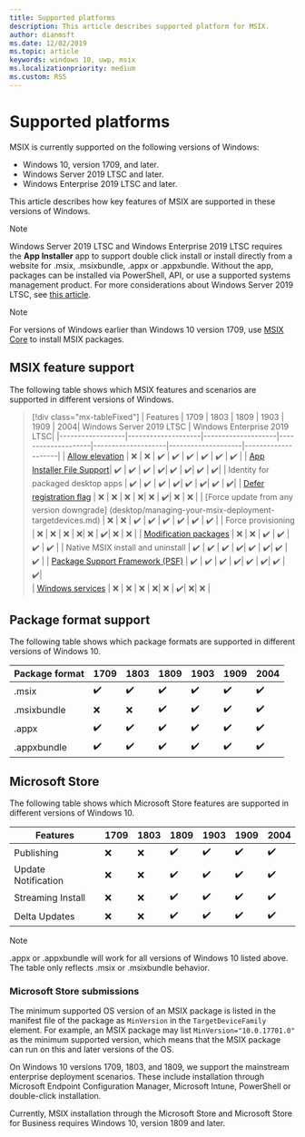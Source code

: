 ```yaml
---
title: Supported platforms 
description: This article describes supported platform for MSIX. 
author: dianmsft
ms.date: 12/02/2019
ms.topic: article
keywords: windows 10, uwp, msix
ms.localizationpriority: medium
ms.custom: RS5
---
```


# Supported platforms

MSIX is currently supported on the following versions of Windows:

* Windows 10, version 1709, and later.
* Windows Server 2019 LTSC and later.
* Windows Enterprise 2019 LTSC and later.

This article describes how key features of MSIX are supported in these versions of Windows.

> [!NOTE]
> Windows Server 2019 LTSC and Windows Enterprise 2019 LTSC requires the **App Installer** app to support double click install or install directly from a website for .msix, .msixbundle, .appx or .appxbundle. Without the app, packages can be installed via PowerShell, API, or use a supported systems management product. For more considerations about Windows Server 2019 LTSC, see [this article](msix-server-2019.md).

> [!NOTE]
> For versions of Windows earlier than Windows 10 version 1709, use [MSIX Core](msix-core/msixcore.md) to install MSIX packages.

## MSIX feature support

The following table shows which MSIX features and scenarios are supported in different versions of Windows.

> [!div class="mx-tableFixed"]
| Features | 1709 | 1803 | 1809 | 1903 | 1909 | 2004| Windows Server 2019 LTSC | Windows Enterprise 2019 LTSC|
|------------------|--------------------|--------------------|--------------------|--------------------|--------------------|--------------------|
| [Allow elevation](https://docs.microsoft.com/windows/uwp/packaging/app-capability-declarations) | :x:                | :x:                | :heavy_check_mark: | :heavy_check_mark: | :heavy_check_mark: | :heavy_check_mark: | :heavy_check_mark: | :heavy_check_mark: | 
| [App Installer File Support](app-installer/installing-windows10-apps-web.md)| :heavy_check_mark: | :heavy_check_mark: | :heavy_check_mark: | :heavy_check_mark:| :heavy_check_mark: | :heavy_check_mark:| :heavy_check_mark: | :heavy_check_mark:| 
| Identity for packaged desktop apps | :heavy_check_mark: | :heavy_check_mark: | :heavy_check_mark: | :heavy_check_mark:| :heavy_check_mark: | :heavy_check_mark:| :heavy_check_mark: | :heavy_check_mark:| 
| [Defer registration flag](desktop/managing-your-msix-deployment-update.md) |  :x: | :x: | :x: | :x:| :x: | :heavy_check_mark:| :x: | :x: |
| [Force update from any version downgrade] (desktop/managing-your-msix-deployment-targetdevices.md) |  :x:                | :x:                | :heavy_check_mark: | :heavy_check_mark: | :heavy_check_mark: | :heavy_check_mark: | :heavy_check_mark: | :heavy_check_mark: | 
| Force provisioning |  :x: | :x: | :x: | :x:| :x: | :heavy_check_mark:| :x: | :x: |
| [Modification packages](modification-packages.md) | :x:                | :x:                | :heavy_check_mark: | :heavy_check_mark: | :heavy_check_mark: | :heavy_check_mark: | 
| Native MSIX install and uninstall | :heavy_check_mark: | :heavy_check_mark: | :heavy_check_mark: | :heavy_check_mark:| :heavy_check_mark: | :heavy_check_mark:| :heavy_check_mark: | :heavy_check_mark: |
| [Package Support Framework (PSF)](psf/package-support-framework-overview.md) | :heavy_check_mark: | :heavy_check_mark: | :heavy_check_mark: | :heavy_check_mark:| :heavy_check_mark: | :heavy_check_mark:|  :heavy_check_mark: | :heavy_check_mark:|  
| [Windows services](packaging-tool/convert-an-installer-with-services.md) | :x: | :x: | :x: | :x:| :x: | :heavy_check_mark:| :x:| :x: | 


## Package format support

The following table shows which package formats are supported in different versions of Windows 10.

| Package format | 1709 | 1803 | 1809 | 1903 | 1909 | 2004
|------------------|--------------------|--------------------|--------------------|--------------------|--------------------|--------------------|
| .msix              | :heavy_check_mark: | :heavy_check_mark: | :heavy_check_mark: | :heavy_check_mark:| :heavy_check_mark: | :heavy_check_mark:| 
| .msixbundle| :x:                | :x:                | :heavy_check_mark: | :heavy_check_mark: | :heavy_check_mark: | :heavy_check_mark:|
| .appx | :heavy_check_mark: | :heavy_check_mark: | :heavy_check_mark: | :heavy_check_mark:| :heavy_check_mark: | :heavy_check_mark:| 
| .appxbundle | :heavy_check_mark: | :heavy_check_mark: | :heavy_check_mark: | :heavy_check_mark:| :heavy_check_mark: | :heavy_check_mark:| 

## Microsoft Store

The following table shows which Microsoft Store features are supported in different versions of Windows 10.

| Features | 1709 | 1803 | 1809 | 1903 | 1909 | 2004
|------------------|--------------------|--------------------|--------------------|--------------------|--------------------|--------------------|
| Publishing             | :x: | :x: | :heavy_check_mark: | :heavy_check_mark:| :heavy_check_mark: | :heavy_check_mark:| 
| Update Notification| :x: | :x: | :heavy_check_mark: | :heavy_check_mark:| :heavy_check_mark: | :heavy_check_mark:| 
| Streaming Install | :x:                | :x:                | :heavy_check_mark: | :heavy_check_mark: | :heavy_check_mark: | :heavy_check_mark:| 
| Delta Updates | :x: | :x: | :heavy_check_mark: | :heavy_check_mark:| :heavy_check_mark: | :heavy_check_mark:| 

> [!NOTE]
> .appx or .appxbundle will work for all versions of Windows 10 listed above. The table only reflects .msix or .msixbundle behavior.

### Microsoft Store submissions

The minimum supported OS version of an MSIX package is listed in the manifest file of the package as `MinVersion` in the `TargetDeviceFamily` element. For example, an MSIX package may list `MinVersion="10.0.17701.0"` as the minimum supported version, which means that the MSIX package can run on this and later versions of the OS.

On Windows 10 versions 1709, 1803, and 1809, we support the mainstream enterprise deployment scenarios. These include installation through Microsoft Endpoint Configuration Manager, Microsoft Intune, PowerShell or double-click installation.

Currently, MSIX installation through the Microsoft Store and Microsoft Store for Business requires Windows 10, version 1809 and later.

